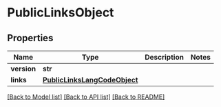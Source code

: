 # PublicLinksObject

## Properties
Name | Type | Description | Notes
------------ | ------------- | ------------- | -------------
**version** | **str** |  | 
**links** | [**PublicLinksLangCodeObject**](PublicLinksLangCodeObject.md) |  | 

[[Back to Model list]](../README.md#documentation-for-models) [[Back to API list]](../README.md#documentation-for-api-endpoints) [[Back to README]](../README.md)

